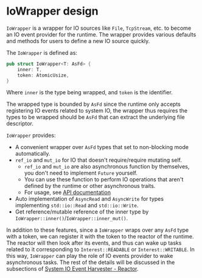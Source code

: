 # IoWrapper design

`IoWrapper` is a wrapper for IO sources like `File`, `TcpStream`, etc. to become an IO event provider
for the runtime. The wrapper provides various defaults and methods for users to define a new IO source quickly.

The `IoWrapper` is defined as:

```rust
pub struct IoWrapper<T: AsFd> {
    inner: T,
    token: AtomicUsize,
}
```

Where `inner` is the type being wrapped, and `token` is the identifier.

The wrapped type is bounded by `AsFd` since the runtime only accepts registering IO events related
to system IO, the wrapper thus requires the types to be wrapped should be `AsFd` that can extract
the underlying file descriptor.

`IoWrapper` provides:

- A convenient wrapper over `AsFd` types that set to non-blocking mode automatically.
- `ref_io` and `mut_io` for IO that doesn't require/require mutating self.
  - `ref_io` and `mut_io` are also asynchronous function by themselves, you don't need to implement `Future` yourself.
  - You can use these function to perform IO operations that aren't defined by the runtime or other asynchronous traits.
  - For usage, see [API documentation](https://smb374.github.io/my-async-rs/api_references/my_async/struct.IoWrapper.html)
- Auto implementation of `AsyncRead` and `AsyncWrite` for types implementing `std::io::Read` and `std::io::Write`.
- Get reference/mutable reference of the inner type by `IoWrapper::inner()`/`IoWrapper::inner_mut()`.

In addition to these features, since a `IoWrapper` wraps over any `AsFd` type with a token, we can register it with the
token to the reactor of the runtime. The reactor will then look after its events, and thus can wake up tasks related to
it corresponding to `Interest::READABLE` or `Interest::WRITABLE`. In this way, `IoWrapper` can play the role of IO
events provider to wake asynchronous tasks. The rest of the details will be discussed in the
subsections of [System IO Event Harvester - Reactor](../fth/reactor.md).
